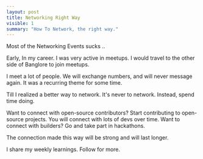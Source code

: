 ```yaml
---
layout: post
title: Networking Right Way
visible: 1
summary: "How To Network, the right way."
---
```


Most of the Networking Events sucks ..

Early, In my career. I was very active in meetups. I would travel to the other side of Banglore to join meetups.

I meet a lot of people. We will exchange numbers, and will never message again. It was a recurring theme for some time.

Till I realized a better way to network. It's never to network. Instead, spend time doing. 

Want to connect with open-source contributors? Start contributing to open-source projects. You will connect with lots of devs over time.
Want to connect with builders? Go and take part in hackathons.

The connection made this way will be strong and will last longer.

I share my weekly learnings. Follow for more.

<!-- 
Most of the Networking Events.


Early, In my carrer. I was very active in meetups. I would travel to other side of Banglore to join meetups.

I meet lot of people this way. We will exchange socials, whatsApps never to message each other. 

When I was early in my carrer, I used to go to meetups in Banglore. I will meet people who 
will talk about new ideas and I was impressed by them.

Next time I will go to meetup and will bump into the same person and he will tell me about 
What needs to be done. He would tell me about some other new thing and the old thing that he necer executed.

Slowly I started realizing, it's all blabber not real substabce. 
Later, I realized that the best way is to do build/create what you like and put it out.

You want to meet good open source contributors. Start contributing to open source projects.
You want to meet hikers, start going to hiking.
You want to network with Fitness enthusist, start going to fitness classes.

The people you will meet this way, will be more biased towards actions.
In the end, I will end it using the Peter Theil Quote.
Spend you 20s working on something you genuinely align your interest with. -->
